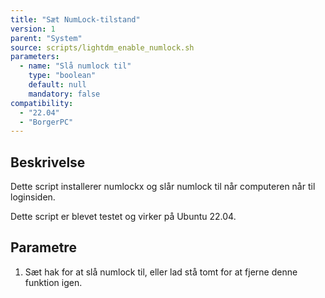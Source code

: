 ```yaml
---
title: "Sæt NumLock-tilstand"
version: 1
parent: "System"
source: scripts/lightdm_enable_numlock.sh
parameters:
  - name: "Slå numlock til"
    type: "boolean"
    default: null
    mandatory: false
compatibility:  
  - "22.04"
  - "BorgerPC"
---
```


## Beskrivelse
Dette script installerer numlockx og slår numlock til når computeren når til loginsiden.

Dette script er blevet testet og virker på Ubuntu 22.04.

## Parametre
1. Sæt hak for at slå numlock til, eller lad stå tomt for at fjerne denne funktion igen.

